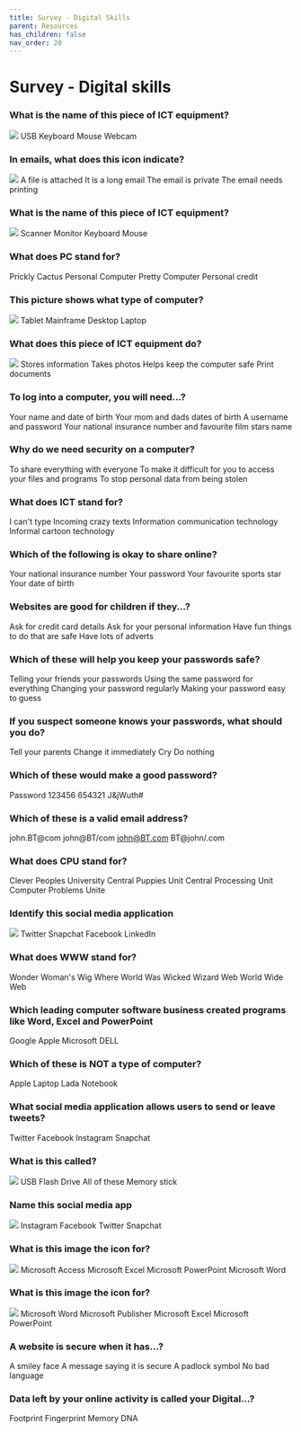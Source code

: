 ```yaml
---
title: Survey - Digital Skills 
parent: Resources
has_children: false
nav_order: 20
---
```


# Survey - Digital skills

### What is the name of this piece of ICT equipment?
![](img/quiz/mouse.jpg)
USB
Keyboard
Mouse
Webcam

### In emails, what does this icon indicate?
![](img/quiz/attacchment.jpg)
A file is attached
It is a long email
The email is private
The email needs printing


### What is the name of this piece of ICT equipment?
![](img/quiz/keyboard.jpg)
Scanner
Monitor
Keyboard
Mouse

### What does PC stand for?
Prickly Cactus
Personal Computer
Pretty Computer
Personal credit

### This picture shows what type of computer?
![](img/quiz/laptop.jpg)
Tablet
Mainframe
Desktop
Laptop

### What does this piece of ICT equipment do?
![](img/quiz/printer.jpg)
Stores information
Takes photos
Helps keep the computer safe
Print documents

### To log into a computer, you will need...?
Your name and date of birth
Your mom and dads dates of birth
A username and password
Your national insurance number and favourite film stars name

### Why do we need security on a computer?
To share everything with everyone
To make it difficult for you to access your files and programs
To stop personal data from being stolen

### What does ICT stand for?
I can't type
Incoming crazy texts
Information communication technology
Informal cartoon technology

### Which of the following is okay to share online?
Your national insurance number
Your password
Your favourite sports star
Your date of birth

### Websites are good for children if they...?

Ask for credit card details
Ask for your personal information
Have fun things to do that are safe
Have lots of adverts

### Which of these will help you keep your passwords safe?

Telling your friends your passwords
Using the same password for everything
Changing your password regularly
Making your password easy to guess

### If you suspect someone knows your passwords, what should you do?

Tell your parents
Change it immediately
Cry
Do nothing


### Which of these would make a good password?

Password
123456
654321
J&jWuth#

### Which of these is a valid email address?

john.BT@com
john@BT/com
john@BT.com
BT@john/.com

### What does CPU stand for?

Clever Peoples University
Central Puppies Unit
Central Processing Unit
Computer Problems Unite

### Identify this social media application
![](img/quiz/snapchat.png)
Twitter
Snapchat
Facebook
LinkedIn

### What does WWW stand for?

Wonder Woman's Wig
Where World Was
Wicked Wizard Web
World Wide Web


### Which leading computer software business created programs like Word, Excel and PowerPoint

Google
Apple
Microsoft
DELL


### Which of these is NOT a type of computer?
Apple
Laptop
Lada
Notebook


### What social media application allows users to send or leave tweets?

Twitter
Facebook
Instagram
Snapchat


### What is this called?
![](img/quiz/usbkey.jpg)
USB
Flash Drive
All of these
Memory stick


### Name this social media app
![](img/quiz/app-instagram.jpg)
Instagram
Facebook
Twitter
Snapchat

### What is this image the icon for?
![](img/quiz/app-word.jpg)
Microsoft Access
Microsoft Excel
Microsoft PowerPoint
Microsoft Word

### What is this image the icon for?
![](img/quiz/app-excel.png)
Microsoft Word
Microsoft Publisher
Microsoft Excel
Microsoft PowerPoint

### A website is secure when it has...?
A smiley face
A message saying it is secure
A padlock symbol
No bad language


### Data left by your online activity is called your Digital...?
Footprint
Fingerprint
Memory
DNA

